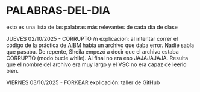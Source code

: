 # PALABRAS-DEL-DIA
esto es una lista de las palabras más relevantes de cada día de clase

JUEVES 02/10/2025 - CORRUPTO /n
explicación: al intentar correr el código de la práctica de AIBM había un archivo que daba error. Nadie sabía que pasaba. De repente, Sheila empezó a decir que el archivo estaba CORRUPTO (modo bucle while). Al final no era eso JAJAJAJAJA.
Resulta que el nombre del archivo era muy largo y el VSC no era capaz de leerlo bien.

VIERNES 03/10/2025 - FORKEAR
explicación: taller de GitHub
